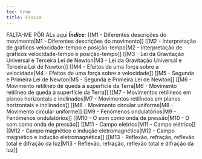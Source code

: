 ```yaml
---
toc: true
title: Física
---
```

FALTA-ME PÔR ALs aqui
_**Índice**:_
[[M1 - Diferentes descrições do movimento|M1 - Diferentes descrições do movimento]]
[[M2 - Interpretação de gráficos velocidade-tempo e posição-tempo|M2 - Interpretação de gráficos velocidade-tempo e posição-tempo]]
[[M3 - Lei da Gravitação Universal e Terceira Lei de Newton|M3 - Lei da Gravitação Universal e Terceira Lei de Newton]]
[[M4 - Efeitos de uma força sobre a velocidade|M4 - Efeitos de uma força sobre a velocidade]]
[[M5 - Segunda e Primeira Lei de Newton|M5 - Segunda e Primeira Lei de Newton]]
[[M6 - Movimento retilíneo de queda à superfície da Terra|M6 - Movimento retilíneo de queda à superfície da Terra]]
[[M7 - Movimentos retilíneos em planos horizontais e inclinados|M7 - Movimentos retilíneos em planos horizontais e inclinados]]
[[M8 - Movimento circular uniforme|M8 - Movimento circular uniforme]]
[[M9 - Fenómenos ondulatórios|M9 - Fenómenos ondulatórios]]
[[M10 - O som como onda de pressão|M10 - O som como onda de pressão]]
[[M11 - Campo elétrico|M11 - Campo elétrico]]
[[M12 - Campo magnético e indução eletromagnética|M12 - Campo magnético e indução eletromagnética]]
[[M13 - Reflexão, refração, reflexão total e difração da luz|M13 - Reflexão, refração, reflexão total e difração da luz]]
